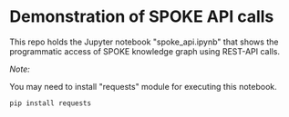 # Demonstration of SPOKE API calls

This repo holds the Jupyter notebook "spoke_api.ipynb" that shows the programmatic access of SPOKE knowledge graph using REST-API calls.

*Note:*

You may need to install "requests" module for executing this notebook.
```
pip install requests
```
